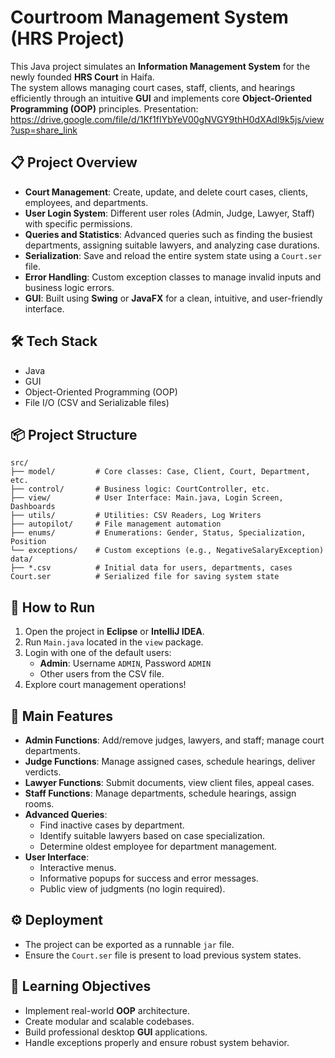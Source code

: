 # Courtroom Management System (HRS Project)

This Java project simulates an **Information Management System** for the newly founded **HRS Court** in Haifa.  
The system allows managing court cases, staff, clients, and hearings efficiently through an intuitive **GUI** and implements core **Object-Oriented Programming (OOP)** principles.
Presentation: https://drive.google.com/file/d/1Kf1fIYbYeV00gNVGY9thH0dXAdl9k5js/view?usp=share_link

## 📋 Project Overview
- **Court Management**: Create, update, and delete court cases, clients, employees, and departments.
- **User Login System**: Different user roles (Admin, Judge, Lawyer, Staff) with specific permissions.
- **Queries and Statistics**: Advanced queries such as finding the busiest departments, assigning suitable lawyers, and analyzing case durations.
- **Serialization**: Save and reload the entire system state using a `Court.ser` file.
- **Error Handling**: Custom exception classes to manage invalid inputs and business logic errors.
- **GUI**: Built using **Swing** or **JavaFX** for a clean, intuitive, and user-friendly interface.

## 🛠 Tech Stack
- Java
- GUI
- Object-Oriented Programming (OOP)
- File I/O (CSV and Serializable files)

## 📦 Project Structure
```
src/
├── model/         # Core classes: Case, Client, Court, Department, etc.
├── control/       # Business logic: CourtController, etc.
├── view/          # User Interface: Main.java, Login Screen, Dashboards
├── utils/         # Utilities: CSV Readers, Log Writers
├── autopilot/     # File management automation
├── enums/         # Enumerations: Gender, Status, Specialization, Position
└── exceptions/    # Custom exceptions (e.g., NegativeSalaryException)
data/
├── *.csv          # Initial data for users, departments, cases
Court.ser          # Serialized file for saving system state
```

## 🚀 How to Run
1. Open the project in **Eclipse** or **IntelliJ IDEA**.
2. Run `Main.java` located in the `view` package.
3. Login with one of the default users:
   - **Admin**: Username `ADMIN`, Password `ADMIN`
   - Other users from the CSV file.
4. Explore court management operations!

## 🎯 Main Features
- **Admin Functions**: Add/remove judges, lawyers, and staff; manage court departments.
- **Judge Functions**: Manage assigned cases, schedule hearings, deliver verdicts.
- **Lawyer Functions**: Submit documents, view client files, appeal cases.
- **Staff Functions**: Manage departments, schedule hearings, assign rooms.
- **Advanced Queries**:
  - Find inactive cases by department.
  - Identify suitable lawyers based on case specialization.
  - Determine oldest employee for department management.
- **User Interface**:
  - Interactive menus.
  - Informative popups for success and error messages.
  - Public view of judgments (no login required).

## ⚙️ Deployment
- The project can be exported as a runnable `jar` file.
- Ensure the `Court.ser` file is present to load previous system states.

## 🧪 Learning Objectives
- Implement real-world **OOP** architecture.
- Create modular and scalable codebases.
- Build professional desktop **GUI** applications.
- Handle exceptions properly and ensure robust system behavior.
